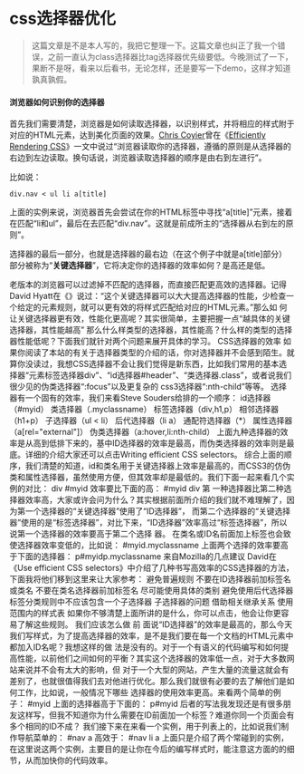 # css选择器优化 #
> 这篇文章是不是本人写的，我把它整理一下。这篇文章也纠正了我一个错误，之前一直认为class选择器比tag选择器优先级要低。今晚测试了一下，果断不是呀，看来以后看书，无论怎样，还是要写一下demo，这样才知道孰真孰假。

#### 浏览器如何识别你的选择器 ####
首先我们需要清楚，浏览器是如何读取选择器，以识别样式，并将相应的样式附于对应的HTML元素，达到美化页面的效果。[Chris Coyier](http://css-tricks.com/)曾在《[Efficiently Rendering CSS](http://css-tricks.com/efficiently-rendering-css/)》一文中说过“浏览器读取你的选择器，遵循的原则是从选择器的右边到左边读取。换句话说，浏览器读取选择器的顺序是由右到左进行”。

比如说：

    div.nav < ul li a[title]


上面的实例来说，浏览器首先会尝试在你的HTML标签中寻找“a[title]”元素，接着在匹配“li和ul”，最后在去匹配“div.nav”。这就是前成所主的“选择器从右到左的原则”。

选择器的最后一部分，也就是选择器的最右边（在这个例子中就是a[title]部分）部分被称为“**关键选择器**”，它将决定你的选择器的效率如何？是高还是低。

老版本的浏览器可以过滤掉不匹配的选择器，而直接匹配更高效的选择器。记得David Hyatt在《》说过：“这个关键选择器可以大大提高选择器的性能，少检查一个给定的元素规则，就可以更有效的将样式匹配给对应的HTML元素。”那么如 何让关键选择器更有效，性能化更高呢？其实很简单，主要把握一点“越具体的关键选择器，其性能越高”
那么什么样类型的选择器，其性能高？什么样的类型的选择器性能低呢？下面我们就针对两个问题来展开具体的学习。
CSS选择器的效率
如 果你阅读了本站的有关于选择器类型的介绍的话，你对选择器并不会感到陌生。就算你没读过，我想CSS选择器不会让我们觉得是新东西，比如我们常用的基本选 择器“元素标签选择器div”、“id选择器#header”、“类选择器.class”，或者说我们很少见的伪类选择器“:focus”以及更复杂的 css3选择器“:nth-child”等等。
选择器有一个固有的效率，我们来看Steve Souders给排的一个顺序：
id选择器（#myid）
类选择器（.myclassname）
标签选择器（div,h1,p）
相邻选择器（h1+p）
子选择器（ul < li）
后代选择器（li a）
通配符选择器（*）
属性选择器（a[rel="external"]）
伪类选择器（a:hover,li:nth-child）
上面九种选择器的效率是从高到低排下来的，基中ID选择器的效率是最高，而伪类选择器的效率则是最底。详细的介绍大家还可以点击Writing efficient CSS selectors。
综合上面的顺序，我们清楚的知道，id和类名用于关键选择器上效率是最高的，而CSS3的仿伪类和属性选择器，虽然使用方便，但其效率却是最低的。我们下面一起来看几个实例的对比：
div #myid
效率要比下面的高：
#myid div
第 一种选择器比第二种选择器效率高，大家或许会问为什么？其实根据前面所介绍的我们就不难理解了，因为第一个选择器的“关键选择器”使用了“ID选择器”， 而第二个选择器的“关键选择器”使用的是“标签选择器”，对比下来，“ID选择器”效率高过“标签选择器”，所以说第一个选择器的效率要高于第二个选择 器。
在类名或ID名前面加上标签也会致使选择器效率变低的，比如说：
#myid.myclassname
上面两个选择的效率要高于下面的选择器：
p#myidp.myclassname
来自Mozilla的几点建议
David在《Use efficient CSS selectors》中介绍了几种书写高效率的CSS选择器的方法，下面我将他们移到这里来让大家参考：
避免普遍规则
不要在ID选择器前加标签名或类名
不要在类名选择器前加标签名
尽可能使用具体的类别
避免使用后代选择器
标签分类规则中不应该包含一个子选择器
子选择器的问题
借助相关继承关系
使用范围内的样式表
如果你不够清楚上面所讲的是什么，你可以点击，他会让你更容易了解这些规则。
我们应该怎么做
前 面说“ID选择器”的效率是最高的，那么今天我们写样式，为了提高选择器的效率，是不是我们要在每一个文档的HTML元素中都加入ID名呢？我想这样的做 法是没有的。对于一个有语义的代码编写和如何提高性能，以前他们之间如何的平衡？其实这个选择器的效率低一点，对于大多数网站来说并不会有太大的影响，但 对于一个大型的网站，产生大量的流量这就会有差别了，也就很值得我们去对他进行优化。那么我们就很有必要的去了解他们是如何工作，比如说，一般情况下哪些 选择器的使用效率更高。来看两个简单的例子：
#myid
上面的选择器高于下面的：
p#myid
后者的写法我发现还是有很多朋友这样写，但我不知道你为什么需要在ID前面加一个标签？难道你同一个页面会有多个相同的ID不成？
我们接下来在来看一个实例，用于列表上的，比如说我们制作导航菜单的：
#nav a
高效于：
#nav li a
上面只是介绍了两个常碰到的实例，在这里说这两个实例，主要目的是让你在今后的编写样式时，能注意这方面的的细节，从而加快你的代码效率。
